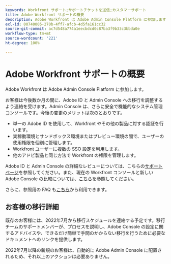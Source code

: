 ```yaml
---
keywords: Workfront サポート;サポートチケットを送信;カスタマーサポート
title: Adobe Workfront サポートの概要
description: Adobe Workfront は Adobe Admin Console Platform に参加します。
exl-id: 00740005-270b-4ff7-afcb-4d5fa161cc32
source-git-commit: ac7d548a774a1eecbdcd0c87ba3f9b33c3bbda0e
workflow-type: tm+mt
source-wordcount: '221'
ht-degree: 100%

---
```


# Adobe Workfront サポートの概要

Adobe Workfront は Adobe Admin Console Platform に参加します。

お客様は今後数か月の間に、Adobe ID と Admin Console への移行を調整するよう連絡を受けます。Admin Console は、さらに安全で機能的なシステム管理コンソールです。今後の変更のメリットは次のとおりです。

* 単一の Adobe ID を使用して、Workfront やその他の製品に対する認証を行います。
* 実稼動環境とサンドボックス環境またはプレビュー環境の間で、ユーザーの使用権限を個別に管理します。
* Workfront ユーザーに複数の SSO 設定を利用します。
* 他のアドビ製品と同じ方法で Workfront の権限を管理します。

Adobe ID と Admin Console の詳細なレビューについては、こちらの[サポートページ](https://helpx.adobe.com/jp/enterprise/admin-guide.html)を参照してください。また、現在の Workfront コンソールと新しい Adobe Console の比較については、[こちら](https://one.workfront.com/s/document-item?bundleId=the-new-workfront-experience&amp;topicId=Content%2FAdministration_and_Setup%2FGet_started-WF_administration%2Factions-in-admin-console.htm&amp;_LANG=enus)を参照してください。

<!--
New URL for July 27:
https://experienceleague.adobe.com/docs/workfront/using/administration-and-setup/get-started-administration/actions-in-admin-console.html
-->

さらに、参照用の FAQ も[こちら](faq.md)から利用できます。

## お客様の移行詳細

既存のお客様には、2022年7月から移行スケジュールを連絡する予定です。移行チームのサポートメンバーが、プロセスを説明し、Adobe Console の設定に関するアドバイスや、できるだけ簡単で手間のかからない移行を行うために必要なドキュメントへのリンクを提供します。

2022年7月以降の新規のお客様は、自動的に Adobe Admin Console に配置されるため、それ以上のアクションは必要ありません。
